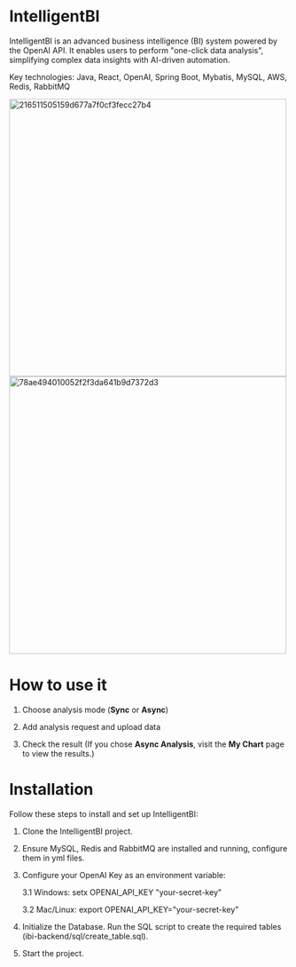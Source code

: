 # IntelligentBI

IntelligentBI is an advanced business intelligence (BI) system powered by the OpenAI API. It enables users to perform "one-click data analysis", simplifying complex data insights with AI-driven automation.

Key technologies: Java, React, OpenAI, Spring Boot, Mybatis, MySQL, AWS, Redis, RabbitMQ

<img width="500" alt="216511505159d677a7f0cf3fecc27b4" src="https://github.com/user-attachments/assets/a18c877d-7b07-4bb2-bb68-eee1cf36702b" />

<img width="500" alt="78ae494010052f2f3da641b9d7372d3" src="https://github.com/user-attachments/assets/2eca0f98-1407-44f4-be49-9b20bdc6da71" />

# How to use it
1. Choose analysis mode (**Sync** or **Async**)

2. Add analysis request and upload data

3. Check the result (If you chose **Async Analysis**, visit the **My Chart** page to view the results.)


# Installation
Follow these steps to install and set up IntelligentBI:

1. Clone the IntelligentBI project.

2. Ensure MySQL, Redis and RabbitMQ are installed and running, configure them in yml files.

3. Configure your OpenAI Key as an environment variable:

    3.1 Windows: setx OPENAI_API_KEY "your-secret-key"

    3.2 Mac/Linux: export OPENAI_API_KEY="your-secret-key"

4. Initialize the Database. Run the SQL script to create the required tables (ibi-backend/sql/create_table.sql).

5. Start the project.